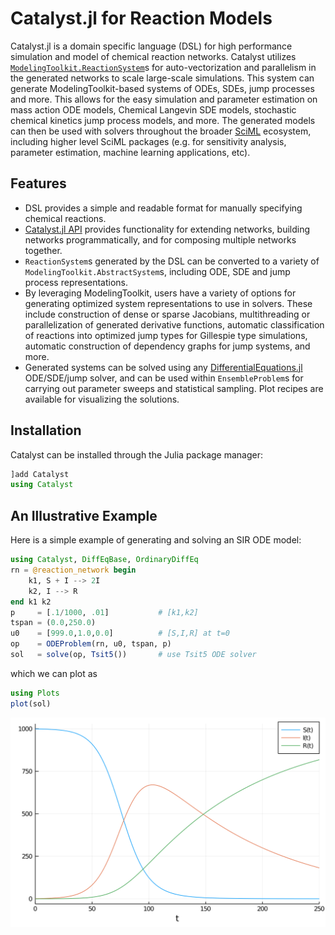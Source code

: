 # Catalyst.jl for Reaction Models

Catalyst.jl is a domain specific language (DSL) for high performance
simulation and model of chemical reaction networks. Catalyst utilizes
[`ModelingToolkit.ReactionSystem`](@ref)s for auto-vectorization and
parallelism in the generated networks to scale large-scale simulations.
This system can generate ModelingToolkit-based systems of ODEs, SDEs,
jump processes and more. This allows for the easy simulation and
parameter estimation on mass action ODE models, Chemical Langevin SDE
models, stochastic chemical kinetics jump process models, and more.
The generated models can then be used with solvers throughout the broader
[SciML](https://sciml.ai) ecosystem, including higher level SciML
packages (e.g. for sensitivity analysis, parameter estimation,
machine learning applications, etc).

## Features
- DSL provides a simple and readable format for manually specifying chemical reactions.
- [Catalyst.jl API](@ref) provides functionality for extending networks, building networks programmatically, and for composing multiple networks together.
- `ReactionSystem`s generated by the DSL can be converted to a variety of `ModelingToolkit.AbstractSystem`s, including ODE, SDE and jump process representations.
- By leveraging ModelingToolkit, users have a variety of options for generating optimized system representations to use in solvers. These include construction of dense or sparse Jacobians, multithreading or parallelization of generated derivative functions, automatic classification of reactions into optimized jump types for Gillespie type simulations, automatic construction of dependency graphs for jump systems, and more.
- Generated systems can be solved using any [DifferentialEquations.jl](https://github.com/SciML/DifferentialEquations.jl) ODE/SDE/jump solver, and can be used within `EnsembleProblem`s for carrying out parameter sweeps and statistical sampling. Plot recipes are available for visualizing the solutions.

## Installation

Catalyst can be installed through the Julia package manager:

```julia
]add Catalyst
using Catalyst
```

## An Illustrative Example
Here is a simple example of generating and solving an SIR ODE model:

```julia
using Catalyst, DiffEqBase, OrdinaryDiffEq
rn = @reaction_network begin
    k1, S + I --> 2I
    k2, I --> R
end k1 k2
p     = [.1/1000, .01]           # [k1,k2]
tspan = (0.0,250.0)
u0    = [999.0,1.0,0.0]          # [S,I,R] at t=0
op    = ODEProblem(rn, u0, tspan, p)
sol   = solve(op, Tsit5())       # use Tsit5 ODE solver
```
which we can plot as
```julia
using Plots
plot(sol)
```
![SIR Solution](assets/SIR.svg)
